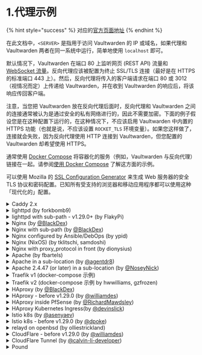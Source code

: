 # 1.代理示例

{% hint style="success" %}
对应的[官方页面地址](https://github.com/dani-garcia/vaultwarden/wiki/Proxy-examples)
{% endhint %}

在此文档中，`<SERVER>` 是指用于访问 Vaultwarden 的 IP 或域名，如果代理和 Vaultwarden 两者在同一系统中运行，简单地使用 `localhost` 即可。

默认情况下，Vaultwarden 在端口 80 上监听网页 (REST API) 流量和 [WebSocket 流量](../configuration/enabling-websocket-notifications.md)。反向代理应该被配置为终止 SSL/TLS 连接（最好是在 HTTPS 的标准端口 443 上）。然后，反向代理将传入的客户端请求在端口 80 或 3012（视情况而定）上传递给 Vaultwarden，并在收到 Vaultwarden 的响应后，将该响应传回客户端。

注意，当您把 Vaultwarden 放在反向代理后面时，反向代理和 Vaultwarden 之间的连接通常被认为是通过安全的私有网络进行的，因此不需要加密。下面的例子假设您是在这种配置下运行的，在这种情况下，不应该启用 Vaultwarden 中内置的 HTTPS 功能（也就是说，不应该设置 `ROCKET_TLS` 环境变量）。如果您这样做了，连接就会失败，因为反向代理使用 HTTP 连接到 Vaultwarden，但您配置的 Vaultwarden 却希望使用 HTTPS。

通常使用 [Docker Compose](https://docs.docker.com/compose/) 将容器化的服务（例如，Vaultwarden 与反向代理）链接在一起。请参阅[使用 Docker Compose](../container-image-usage/using-docker-compose.md) 了解这方面的示例。

可以使用 Mozilla 的 [SSL Configuration Generator](https://ssl-config.mozilla.org/) 来生成 Web 服务器的安全 TLS 协议和密码配置。已知所有受支持的浏览器和移动应用程序都可以使用这种「现代化的」配置。

<details>

<summary>Caddy 2.x</summary>

在大多数情况下 Caddy 2 会自动启用 HTTPS，参考[此文档](https://caddyserver.com/docs/automatic-https#activation)。

在 Caddyfile 语法中，`{$VAR}` 表示环境变量 `VAR` 的值。如果您喜欢，也可以直接指定一个值，而不是用一个环境变量的值来代替。

```nginx
# 取消注释以下语句以及取消注释 import admin_redir 语句，以仅允许从本地网络访问管理界面
# (admin_redir) {
#        @admin {
#                path /admin*
#                not remote_ip private_ranges
#        }
#        redir @admin /
# }

{$DOMAIN} {
  log {
    level INFO
    output file {$LOG_FILE} {
      roll_size 10MB
      roll_keep 10
    }
  }

  # 如果你想通过 ACME（Let's Encrypt 或 ZeroSSL）获获取证书，请取消注释
  # tls {$EMAIL}

  # 或者如果您提供自己的证书，请取消注释
  # 如果您在 Cloudflare 后面运行，您也会使用此选项
  # tls {$SSL_CERT_PATH} {$SSL_KEY_PATH}

  # 此设置可能会在某些浏览器上出现兼容性问题（例如，在 Firefox 上下载附件）
  # 如果遇到问题，请尝试禁用此功能
  encode zstd gzip
  
  # 取消注释以提高安全性（警告：只有在您了解其影响的情况下才能使用！）
  # 如果您想使用 FIDO2 WebAuthn，请将 X-Frame-Options 设置为 "SAMEORIGIN"，否则浏览器将阻止这些请求
  # header / {
  #	# 启用 HTTP Strict Transport Security (HSTS)
  #	Strict-Transport-Security "max-age=31536000;"
  #	# 禁用 cross-site filter (XSS)
  #	X-XSS-Protection "0"
  #	# 禁止在框架内呈现网站 (clickjacking protection)
  #	X-Frame-Options "DENY"
  #	# 阻止搜索引擎建立索引（可选）
  #	X-Robots-Tag "noindex, nofollow"
  #	# 禁止嗅探 X-Content-Type-Options
  #	X-Content-Type-Options "nosniff"
  #	# 服务器名称移除
  #	-Server
  #	# 移除 X-Powered-By，虽然这不应该是一个问题，但最好移除
  #	-X-Powered-By
  #	# 移除 Last-Modified，因为 etag 相同并且同样有效
  #	-Last-Modified
  # }
  
  # 取消注释以仅允许从本地网络访问管理界面
  # import admin_redir

  # 将所有代理到 Rocket
  # 如果位于子路径中，则 reverse_proxy 行将如下所示：
  # reverse_proxy /subpath/* <server>:80
  reverse_proxy <SERVER>:80 {
       # 把真实的远程 IP 发送给 Rocket，以便 Vaultwarden 将其放入日志中，
       # 这样 fail2ban 就可以阻止正确的 IP 了
       header_up X-Real-IP {remote_host}
       # 如果您使用 Cloudflare 代理，请将 remote_host 替换为 http.request.header.Cf-Connecting-Ip
       # 请参阅 https://developers.cloudflare.com/support/troubleshooting/restoring-visitor-ips/restoring-original-visitor-ips/
       # 以及 https://caddy.community/t/forward-auth-copy-headers-value-not-replaced/16998/4
  }
}
```

</details>

<details>

<summary>lighttpd (by forkbomb9)</summary>

```nginx
erver.modules += ( "mod_proxy" )

$HTTP["host"] == "vault.example.net" {
    $HTTP["url"] == "/notifications/hub" {
       # WebSocket proxy
       proxy.server  = ( "" => ("vaultwarden" => ( "host" => "<SERVER>", "port" => 3012 )))
       proxy.forwarded = ( "for" => 1 )
       proxy.header = (
           "https-remap" => "enable",
           "upgrade" => "enable",
           "connect" => "enable"
       )
    } else {
       proxy.server  = ( "" => ("vaultwarden" => ( "host" => "<SERVER>", "port" => 4567 )))
       proxy.forwarded = ( "for" => 1 )
       proxy.header = ( "https-remap" => "enable" )
    }
}
```

在 Vaultwarden 环境中，您必须将 `IP_HEADER` 设置为 `X-Forwarded-For` 而不是 `X-Real-IP`。

</details>

<details>

<summary>lighttpd with sub-path - v1.29.0+ (by FlakyPi)</summary>

在这个示例中，通过 [https://vaultwarden.example.tld/vault/](https://vaultwarden.example.tld/vault/) 访问 Vaultwarden。如果您想使用其他子路径，如 `bitwarden` 或 `secret-vault`，则应更修改下面示例中的 `vault` 以匹配。

```nginx
server.modules += (
"mod_openssl"
)

$SERVER["socket"] == ":443" {  
    ssl.engine   = "enable"   
    ssl.pemfile  = "/etc/letsencrypt/live/vaultwarden.example.tld/fullchain.pem"
    ssl.privkey  = "/etc/letsencrypt/live/vaultwarden.example.tld/privkey.pem"
}

# Redirect HTTP requests (port 80) to HTTPS (port 443)
$SERVER["socket"] == ":80" {  
        $HTTP["host"] =~ "vaultwarden.example.tld" {  
         url.redirect = ( "^/(.*)" => "https://vaultwarden.example.tld/$1" )  
          server.name                 = "vaultwarden.example.tld"   
        }  
}

server.modules += ( "mod_proxy" )

$HTTP["host"] == "vaultwarden.example.tld" {
    $HTTP["url"] =~ "/vault" {
       proxy.server  = ( "" => ("vaultwarden" => ( "host" => "<SERVER>", "port" => 8080 )))
       proxy.forwarded = ( "for" => 1 )
       proxy.header = (
           "https-remap" => "enable",
           "upgrade" => "enable",
           "connect" => "enable"
       )
    }
}
```

您必须将 Vaultwarden 环境配置中的 `IP_HEADER` 设置为 `X-Forwarded-For` 而不是默认的 `X-Real-IP`。

</details>

<details>

<summary>Nginx (by <a href="https://github.com/BlackDex">@BlackDex</a>)</summary>

```nginx
# 'upstream' 指令确保你有一个 http/1.1 连接
# 这里启用了 keepalive 选项并拥有更好的性能
#
# 此处定义服务器的 IP 和端口。
upstream vaultwarden-default {
  zone vaultwarden-default 64k;
  server 127.0.0.1:8080;
  keepalive 2;
}

# 要支持 websocket 连接的话才需要
# 参阅：https://nginx.org/en/docs/http/websocket.html
# 我们不发送上述链接中所说的 "close"，而是发送一个空值。
# 否则所有的 keepalive 连接都将无法工作。
map $http_upgrade $connection_upgrade {
    default upgrade;
    ''      "";
}

# 将 HTTP 重定向到 HTTPS
server {
    listen 80;
    listen [::]:80;
    server_name vaultwarden.example.tld;

    return 301 https://$host$request_uri;
}

server {
    # 对于旧版本的 nginx，在 ssl 后面的 listen 行中加入 http2，并移除 'http2 on'
    listen 443 ssl;
    listen [::]:443 ssl;
    http2 on;
    server_name vaultwarden.example.tld;

    # 根据需要指定 SSL 配置
    #ssl_certificate /path/to/certificate/letsencrypt/live/vaultwarden.example.tld/fullchain.pem;
    #ssl_certificate_key /path/to/certificate/letsencrypt/live/vaultwarden.example.tld/privkey.pem;
    #ssl_trusted_certificate /path/to/certificate/letsencrypt/live/vaultwarden.example.tld/fullchain.pem;
    #add_header Strict-Transport-Security "max-age=31536000;";

    client_max_body_size 525M;

    location / {
    proxy_http_version 1.1;
    proxy_set_header Upgrade $http_upgrade;
    proxy_set_header Connection $connection_upgrade;

    proxy_set_header Host $host;
    proxy_set_header X-Real-IP $remote_addr;
    # 如果您使用 Cloudflare 代理，请将 $remote_addr 替换为 $http_cf_connecting_ip
    # 参阅 https://developers.cloudflare.com/support/troubleshooting/restoring-visitor-ips/restoring-original-visitor-ips/#nginx-1
    # 或者使用 ngx_http_realip_module
    proxy_set_header X-Forwarded-For $proxy_add_x_forwarded_for;
    proxy_set_header X-Forwarded-Proto $scheme;

    location / {
      proxy_pass http://vaultwarden-default;
    }

    # 除了 ADMIN_TOKEN 之外，还可以选择添加额外的身份验证
    # 删除下面的 '#' 注释并创建 htpasswd_file 以使其处于活动状态
    #
    #location /admin {
    #  # 参阅：https://docs.nginx.com/nginx/admin-guide/security-controls/configuring-http-basic-authentication/
    #  auth_basic "Private";
    #  auth_basic_user_file /path/to/htpasswd_file;
    #
    #  proxy_http_version 1.1;
    #  proxy_set_header Upgrade $http_upgrade;
    #  proxy_set_header Connection $connection_upgrade;
    #
    #  proxy_set_header Host $host;
    #  proxy_set_header X-Real-IP $remote_addr;
    #  proxy_set_header X-Forwarded-For $proxy_add_x_forwarded_for;
    #  proxy_set_header X-Forwarded-Proto $scheme;
    #
    #  proxy_pass http://vaultwarden-default;
    #}
}
```

如果遇到 504 Gateway Timeout（网关超时）故障，可以通过在 `server {` 部分添加更长的超时时间来告诉 nginx 等待 Vaultwarden 的时间，例如：

```nginx
  proxy_connect_timeout       777;
  proxy_send_timeout          777;
  proxy_read_timeout          777;
  send_timeout                777;
```

</details>

<details>

<summary>Nginx with sub-path (by <a href="https://github.com/BlackDex">@BlackDex</a>)</summary>

在这个示例中，Vaultwarden 的访问地址为 `https://shared.example.tld/vault/`，如果您想使用任何其他的子路径，比如 `vaultwarden` 或 `secret-vault`，您需要更改下面示例中相应的地方。

为此，您需要配置 `DOMAIN` 变量以使其匹配，它应类似于：

```systemd
; 添加子路径！否则将无法正常工作！
DOMAIN=https://shared.example.tld/vault/
```

```nginx
# 'upstream' 指令确保你有一个 http/1.1 连接
# 这里启用了 keepalive 选项并拥有更好的性能
#
# 此处定义服务器的 IP 和端口。
upstream vaultwarden-default {
  zone vaultwarden-default 64k;
  server 127.0.0.1:8080;
  keepalive 2;
}

# 要支持 websocket 连接的话才需要
# 参阅：https://nginx.org/en/docs/http/websocket.html
# 我们不发送上述链接中所说的 "close"，而是发送一个空值。
# 否则所有的 keepalive 连接都将无法工作。
map $http_upgrade $connection_upgrade {
    default upgrade;
    ''      "";
}

# 将 HTTP 重定向到 HTTPS
server {
    listen 80;
    listen [::]:80;
    server_name shared.example.tld;

    location /vault/ { # <-- 替换为所需的子路径
        return 301 https://$host$request_uri;
    }
    
    # 如果您想对整个域名而不是只对 Vaultwarden 强制 HTTPS，
    # 那么您可以使用下面的内容代替上面的 location 块：
    return 301 https://$host$request_uri;
}

server {
    # 对于旧版本的 nginx，在 ssl 后面的 listen 行中加入 http2，并移除 'http2 on;'
    listen 443 ssl;
    listen [::]:443 ssl;
    http2 on;
    server_name shared.example.tld;

    # 根据需要指定 SSL 配置
    #ssl_certificate /path/to/certificate/letsencrypt/live/shared.example.tld/fullchain.pem;
    #ssl_certificate_key /path/to/certificate/letsencrypt/live/shared.example.tld/privkey.pem;
    #ssl_trusted_certificate /path/to/certificate/letsencrypt/live/shared.example.tld/fullchain.pem;
    #add_header Strict-Transport-Security "max-age=31536000;";

    client_max_body_size 525M;

    ## 使用子路径配置
    # 到你的安装的 root 目录的路径
    # 一定要加上尾部的 /，否则您会遇到问题
    # 但仅限于这个位置，所有其他位置都不应该添加这个。
    location /vault/ {
      proxy_http_version 1.1;
      proxy_set_header Upgrade $http_upgrade;
      proxy_set_header Connection $connection_upgrade;

      proxy_set_header Host $host;
      proxy_set_header X-Real-IP $remote_addr;
      proxy_set_header X-Forwarded-For $proxy_add_x_forwarded_for;
      proxy_set_header X-Forwarded-Proto $scheme;
      
      proxy_pass http://vaultwarden-default;
    }

    # 除了 ADMIN_TOKEN 之外，还可以选择添加额外的身份验证
    # 删除下面的 '#' 注释并创建 htpasswd_file 以使其处于活动状态
    #
    # 不要添加尾部的/，否则您会遇到问题
    #location /vault/admin {
    #  # 参阅：https://docs.nginx.com/nginx/admin-guide/security-controls/configuring-http-basic-authentication/
    #  auth_basic "Private";
    #  auth_basic_user_file /path/to/htpasswd_file;
    #
    #  proxy_http_version 1.1;
    #  proxy_set_header Upgrade $http_upgrade;
    #  proxy_set_header Connection $connection_upgrade;
    #
    #  proxy_set_header Host $host;
    #  proxy_set_header X-Real-IP $remote_addr;
    #  proxy_set_header X-Forwarded-For $proxy_add_x_forwarded_for;
    #  proxy_set_header X-Forwarded-Proto $scheme;
    #
    #  proxy_pass http://vaultwarden-default;
    #}
}
```

</details>

<details>

<summary>Nginx configured by Ansible/DebOps (by ypid)</summary>

使用 [DebOps](https://debops.org) 配置 nginx 作为 Vaultwarden 的反向代理的清单示例。我选择在 URL 中使用 PSK 以获得额外的安全性，从而不会将 API 暴露给 Internet 上的每个人，因为客户端应用程序尚不支持客户端证书（我测试过）。 参考[强化指南 - 隐藏在子目录下](../configuration/security/hardening-guide.md#hiding-under-a-subdir)

```nginx
vaultwarden__fqdn: 'vault.example.org'
vaultwarden__http_psk_subpath_enabled: True
vaultwarden__http_psk_subpath: '{{ lookup("password", secret + "/vaultwarden/" +
                                     inventory_hostname + "/config/subpath chars=ascii_letters,digits length=23")
                                   if vaultwarden__http_psk_subpath_enabled | bool
                                   else "" }}'

nginx__upstreams:

  - name: 'vaultwarden-default'
    type: 'default'
    enabled: True
    server: 'localhost:8000'

  - name: 'vaultwarden-ws'
    type: 'default'
    enabled: True
    server: 'localhost:3012'

nginx__servers:

  - name: '{{ vaultwarden__fqdn }}'
    filename: 'debops.vaultwarden'
    by_role: 'debops.vaultwarden'
    favicon: False
    # root: '/usr/share/vaultwarden/web-vault'

    location_list:

      - pattern: '/'
        options: |-
          deny all;

      - pattern: '= /{{ vaultwarden__http_psk_subpath }}'
        options: |-
          return 307 $scheme://$host$request_uri/;

      ## All the security HTTP headers would then need to be set by nginx as well.
      # - pattern: '/{{ vaultwarden__http_psk_subpath }}/'
      #   options: |-
      #     alias /usr/share/vaultwarden/web-vault/;

      - pattern: '/{{ vaultwarden__http_psk_subpath }}/'
        options: |-
          proxy_set_header Host              $host;
          proxy_set_header X-Real-IP         $remote_addr;
          proxy_set_header X-Forwarded-For   $proxy_add_x_forwarded_for;
          proxy_set_header X-Forwarded-Proto $scheme;
          proxy_set_header X-Forwarded-Port  443;

          proxy_pass http://vaultwarden-default;

      - pattern: '/{{ vaultwarden__http_psk_subpath }}/notifications/hub/negotiate'
        options: |-
          proxy_set_header Host              $host;
          proxy_set_header X-Real-IP         $remote_addr;
          proxy_set_header X-Forwarded-For   $proxy_add_x_forwarded_for;
          proxy_set_header X-Forwarded-Proto $scheme;
          proxy_set_header X-Forwarded-Port  443;

          proxy_pass http://vaultwarden-default;

      - pattern: '/{{ vaultwarden__http_psk_subpath }}/notifications/hub'
        options: |-
          proxy_http_version 1.1;
          proxy_set_header Upgrade $http_upgrade;
          proxy_set_header Connection $connection_upgrade;

          proxy_set_header Host              $host;
          proxy_set_header X-Real-IP         $remote_addr;
          proxy_set_header X-Forwarded-For   $proxy_add_x_forwarded_for;
          proxy_set_header X-Forwarded-Proto $scheme;
          proxy_set_header X-Forwarded-Port  443;

          proxy_pass http://vaultwarden-ws;

      # Do not use the icons features as long as it reveals all domains from
      # our credentials to the server.
      - pattern: '/{{ vaultwarden__http_psk_subpath }}/icons/'
        options: |-
          access_log off;
          log_not_found off;
          deny all;
```

</details>

<details>

<summary>Nginx (NixOS) (by tklitschi, samdoshi)</summary>

NixOS Nginx 配置示例。关于 NixOS 部署的更多信息，请参阅[部署示例](../alternative-deployments/deployment-examples.md)页面。

```nginx
{ config, ... }:
{
  security.acme = {
    defaults = {
      acceptTerms = true;
      email = "me@example.com";
    };
    certs."vaultwarden.example.com".group = "vaultwarden";
  };

  services.nginx = {
    enable = true;

    recommendedGzipSettings = true;
    recommendedOptimisation = true;
    recommendedProxySettings = true;
    recommendedTlsSettings = true;

    virtualHosts = {
      "vaultwarden.example.com" = {
        enableACME = true;
        forceSSL = true;
        locations."/" = {
          proxyPass = "http://localhost:8080";
          proxyWebsockets = true;
        };
      };
    };
  };
}
```

</details>

<details>

<summary>Nginx with proxy_protocol in front (by dionysius)</summary>

在这个例子中，有一个下游代理在[这个 nginx 前面的 proxy\_protocol](https://docs.nginx.com/nginx/admin-guide/load-balancer/using-proxy-protocol/) 中进行通信（例如，[启用了 proxy\_protocol 的 LXD 代理设备](https://linuxcontainers.org/lxd/docs/master/reference/devices_proxy/)）。Nginx 需要从这里设置正确使用协议和要转发的标头。标有 `# <---` 的行与 blackdex 的示例内容不同。

参考这个 LXD 下游代理设备配置：

```nginx
devices:
  http:
    connect: tcp:[::1]:80
    listen: tcp:[::]:80
    proxy_protocol: "true"
    type: proxy
  https:
    connect: tcp:[::1]:443
    listen: tcp:[::]:443
    proxy_protocol: "true"
    type: proxy
```

<pre class="language-nginx"><code class="lang-nginx"># proxy_protocol 相关:

set_real_ip_from ::1; # 要信任哪个下游代理，请在前面输入您的代理地址
real_ip_header proxy_protocol; # 可选，如果您希望 nginx 使用来自 proxy_protocol 的信息覆盖 remote_addr。 取决于您在日志模板和服务器或流块中使用的关于远程地址的变量。

# 以下基于 blackdex 的示例:

# `upstream` 指令确保您有一个 http/1.1 连接
# 这启用了 keepalive 选项和更好的性能
#
# 这里定义服务器 IP 和端口.
upstream vaultwarden-default {
  zone vaultwarden-default 64k;
  server 127.0.0.1:8080;
  keepalive 2;
}
# 需要这些以支持 websocket 连接
# 参阅：https://nginx.org/en/docs/http/websocket.html
# 我们发送的是空值，而不是上述链接中的 "close"
# 否则所有 keepalive 连接都将失效
map $http_upgrade $connection_upgrade {
    default upgrade;
    ''      "";
}

# HTTP 重定向到 HTTPS
server {
    listen 80 proxy_protocol; # &#x3C;---
    listen [::]:80 proxy_protocol; # &#x3C;---
    server_name vaultwarden.example.tld;
    
    return 301 https://$host$request_uri;
}

server {
<strong>    listen 443 ssl proxy_protocol; # &#x3C;---
</strong>    listen [::]:443 ssl proxy_protocol; # &#x3C;---
    http2 on;
    server_name vaultwarden.example.tld;

    # 需要时指定 SSL Config
    #ssl_certificate /path/to/certificate/letsencrypt/live/vaultwarden.example.tld/fullchain.pem;
    #ssl_certificate_key /path/to/certificate/letsencrypt/live/vaultwarden.example.tld/privkey.pem;
    #ssl_trusted_certificate /path/to/certificate/letsencrypt/live/vaultwarden.example.tld/fullchain.pem;

    client_max_body_size 525M;

    ## 使用子路径 Config
    # 您的安装的根目录路径
    # 请务必添加尾随 /，否则您可能会遇到问题
    # 但仅限于此位置，所有其他位置不应添加这些内容
    location /vault/ {
      proxy_http_version 1.1;
      proxy_set_header Upgrade $http_upgrade;
      proxy_set_header Connection $connection_upgrade;

      proxy_set_header Host $host;
      proxy_set_header X-Real-IP $remote_addr;
      proxy_set_header X-Forwarded-For $proxy_add_x_forwarded_for;
      proxy_set_header X-Forwarded-Proto $scheme;

      proxy_pass http://vaultwarden-default;
    }
}
</code></pre>

</details>

<details>

<summary>Apache (by fbartels)</summary>

记得启用 `mod_proxy_wstunnel` 和 `mod_proxy_http`，例如：`a2enmod proxy_wstunnel` 和 `a2enmod proxy_http`。

```apacheconf
<VirtualHost *:443>
    SSLEngine on
    ServerName vaultwarden.$hostname.$domainname

    SSLCertificateFile ${SSLCERTIFICATE}
    SSLCertificateKeyFile ${SSLKEY}
    SSLCACertificateFile ${SSLCA}
    ${SSLCHAIN}

    ErrorLog \${APACHE_LOG_DIR}/vaultwarden-error.log
    CustomLog \${APACHE_LOG_DIR}/vaultwarden-access.log combined

    ProxyPass / http://<SERVER>:80/ upgrade=websocket

    ProxyPreserveHost On
    ProxyRequests Off
    RequestHeader set X-Real-IP %{REMOTE_ADDR}s
    # 如果您的 url 属性报告为 http://... ，请添加此行：
    # RequestHeader add X-Forwarded-Proto https
</VirtualHost>
```

</details>

<details>

<summary>Apache in a sub-location (by <a href="https://github.com/agentdr8">@agentdr8</a>)</summary>

修改 docker 启动以包含 sub-location。

```systemd
; 添加子位置！否则将不起作用！
DOMAIN=https://$hostname.$domainname/$sublocation/
```

需确保在 apache 配置中的某个位置加载了 websocket 代理模块。 它看起来像这样：

```apacheconf
LoadModule proxy_wstunnel_module modules/mod_proxy_wstunnel.so`
```

在某些操作系统上，您可以使用 a2enmod，例如：`a2enmod proxy_wstunnel` 和 `a2enmod proxy_http`。

```apacheconf
<VirtualHost *:443>
    SSLEngine on
    ServerName $hostname.$domainname

    SSLCertificateFile ${SSLCERTIFICATE}
    SSLCertificateKeyFile ${SSLKEY}
    SSLCACertificateFile ${SSLCA}
    ${SSLCHAIN}

    ErrorLog \${APACHE_LOG_DIR}/error.log
    CustomLog \${APACHE_LOG_DIR}/access.log combined

    <Location /vaultwarden> # 如果需要，调整此处
        ProxyPass http://<SERVER>:<SERVER_PORT>/$sublocation upgrade=websocket

        ProxyPreserveHost Off
        RequestHeader set X-Real-IP %{REMOTE_ADDR}s
    </Location>
</VirtualHost>
```

</details>

<details>

<summary>Apache 2.4.47 (or later) in a sub-location (by <a href="https://github.com/NoseyNick">@NoseyNick</a>)</summary>

现在，常规的 `mod_proxy` 支持使用 `upgrade=websocket` 升级到 WebSocket，而不需要 `mod_proxy_wstunnel`。

复制上面的说明，除非使用更简单的...

```apacheconf
<VirtualHost *:443>
  [ blah blah ]
  <Location /$sublocation/> #adjust here if necessary
    ProxyPass http://$server:$port/$sublocation/ upgrade=websocket
    ProxyPreserveHost On
    ProxyRequests Off # ... is the default, but as a safety-net
    RequestHeader set X-Real-IP %{REMOTE_ADDR}s
  </Location>
</VirtualHost>
```

</details>

<details>

<summary>Traefik v1 (docker-compose 示例)</summary>

```yaml
labels:
    - traefik.enable=true
    - traefik.docker.network=traefik
    - traefik.web.frontend.rule=Host:vaultwarden.domain.tld
    - traefik.web.port=80
```

</details>

<details>

<summary>Traefik v2 (docker-compose 示例 by hwwilliams, gzfrozen)</summary>

#### 将 Traefik v1 标签迁移到 Traefik v2 <a href="#traefik-v-1-labels-migrated-to-traefik-v2" id="traefik-v-1-labels-migrated-to-traefik-v2"></a>

```yaml
labels:
  - traefik.enable=true
  - traefik.docker.network=traefik
  - traefik.http.routers.bitwarden.rule=Host(`bitwarden.domain.tld`)
  - traefik.http.routers.bitwarden.service=bitwarden
  - traefik.http.services.bitwarden.loadbalancer.server.port=80
```

#### 迁移的标签加上 HTTP 到 HTTPS 重定向 <a href="#migrated-labels-plus-http-to-https-redirect" id="migrated-labels-plus-http-to-https-redirect"></a>

这些标签假定 Traefik 中为端口 80 和 443 定义的入口点分别是「web」和「websecure」。

这些标签还假定您已经在 Traefik 中定义了默认的证书解析器。

```yaml
labels:
  - traefik.enable=true
  - traefik.docker.network=traefik
  - traefik.http.middlewares.redirect-https.redirectScheme.scheme=https
  - traefik.http.middlewares.redirect-https.redirectScheme.permanent=true
  - traefik.http.routers.bitwarden-https.rule=Host(`bitwarden.domain.tld`)
  - traefik.http.routers.bitwarden-https.entrypoints=websecure
  - traefik.http.routers.bitwarden-https.tls=true
  - traefik.http.routers.bitwarden-https.service=bitwarden
  - traefik.http.routers.bitwarden-http.rule=Host(`bitwarden.domain.tld`)
  - traefik.http.routers.bitwarden-http.entrypoints=web
  - traefik.http.routers.bitwarden-http.middlewares=redirect-https
  - traefik.http.routers.bitwarden-http.service=bitwarden
  - traefik.http.services.bitwarden.loadbalancer.server.port=80
```

</details>

<details>

<summary>HAproxy (by <a href="https://github.com/BlackDex">@BlackDex</a>)</summary>

将这些行添加到您的 HAproxy 配置中。

```yaml
frontend vaultwarden
    bind 0.0.0.0:80
    option forwardfor header X-Real-IP
    http-request set-header X-Real-IP %[src]
    default_backend vaultwarden_http

backend vaultwarden_http
    # 启用压缩（如果您需要）
    # 压缩算法 gzip
    # 压缩类型 text/plain text/css application/json application/javascript text/xml application/xml application/xml+rss text/javascript
    # Vaultwarden 不支持 forwarded 头，但您可以启用它
    # option forward
    # 添加 x-forwarded-for 头
    option forwardfor
    # 在 `X-Real-IP` 头中设置来源 IP
    http-request set-header X-Real-IP %[src]
    # 将流量发送到本地实例
    server vwhttp 0.0.0.0:8080 alpn http/1.1
```

</details>

<details>

<summary>HAproxy - before v1.29.0 (by <a href="https://github.com/williamdes">@williamdes</a>)</summary>

将这些行添加到您的 HAproxy 配置中。

```yaml
backend static-success-default
  mode http
  errorfile 503 /usr/local/etc/haproxy/static/index.static.default.html
  errorfile 200 /usr/local/etc/haproxy/static/index.static.default.html

frontend http-in
    bind *:443 ssl crt /acme.sh/domain.tld/domain.tld.pem alpn h2,http/1.1
    option forwardfor header X-Real-IP
    http-request set-header X-Real-IP %[src]
    default_backend static-success-default

    # 定义主机
    acl host_vaultwarden_domain_tld hdr(Host) -i vaultwarden.domain.tld

    ## 谋划要使用哪一个
    use_backend vaultwarden_http if host_bitwarden_domain_tld

backend vaultwarden_http
    # 启用压缩（如果您需要）
    # 压缩算法 gzip
    # 压缩类型 text/plain text/css application/json application/javascript text/xml application/xml application/xml+rss text/javascript
    # 如果您在 docker-compose 中使用 haproxy，则可以使用容器主机名
    server vw_http 0.0.0.0:8080 alpn http/1.1
```

</details>

<details>

<summary>HAproxy inside PfSense (by <a href="https://github.com/RichardMawdsley">@RichardMawdsley</a>)</summary>

作为 GUI 设置，下面的详细信息\说明供您在需要的地方添加。

* 假设您已经设置好了基本的 HTTP > HTTPS 重定向设置。[基本设置](https://blog.devita.co/pfsense-to-proxy-traffic-for-websites-using-pfsense/)

### 后端创建

后端 1：

```
Mode	  Name	                     Forwardto	    Address	      Port	 Encrypt(SSL)	 SSL checks	  Weight	 Actions
active 	Vaultwarden                Address+Port:  IPADDRESSHERE 80     no            no
```

后端 2：

```
Mode	  Name	                     Forwardto	    Address	      Port	 Encrypt(SSL)	 SSL checks 	Weight	Actions
active 	Vaultwarden-Notifications  Address+Port:  IPADDRESSHERE 3012   no            no
```

### 前端创建-1-域名 <a href="#frontend-creation-1-domain" id="frontend-creation-1-domain"></a>

**ACCESS CONTROL LIST**

```yaml
ACL00
Host matches:
no
no
FQDN.com     -  注意：这需要是您的根域名。
 	
ACL00
Path starts with:
no
yes
/big-ass-randomized-test-that-really-no-one-is-ever-going-to-type-DONT-USE-THIS-LINE-THOUGH-make-your-own-up

ACL01
Host matches:
no
no
VAULTWARDEN.MYDOMAIN.COM

ACL01
Host matches:
no
no
EXAMPLE-OTHER-SUB-DOMAIN-1.MYDOMAIN.COM

ACL01
Host matches:
no
no
EXAMPLE-OTHER-SUB-DOMAIN-2.MYDOMAIN.COM
```

**ACTIONS-1-Domain**

```yaml
http-request allow
See below
ACL01

http-request deny
See below
ACL00
```

### 前端创建-2-VaultWarden <a href="#frontend-creation-2-vaultwarden" id="frontend-creation-2-vaultwarden"></a>

**ACCESS CONTROL LIST**

```yaml
ACL1
Path starts with:
no
yes
/notifications/hub  
 	
ACL2
Path starts with:
no
no
/notifications/hub/negotiate  
 	
ACL3
Path starts with:
no
no
/notifications/hub  
 	
ACL4
Path starts with:
no
yes
/notifications/hub/negotiate

ACL5
Path starts with:
no
no
/admin
```

**ACTIONS - 2 - VaultWarden**

```yaml
Use Backend
See below
ACL1  
backend: VaultWarden
 	
Use Backend
See below
ACL2  
backend: VaultWarden
 	
Use Backend
See below
ACL3  
backend: VaultWarden-Notifications
 	
Use Backend
See below
ACL4
backend: VaultWarden-Notifications

http-request deny
See below
ACL5
```

#### **更新记录** <a href="#updates" id="updates"></a>

```
Updated above 30/07 - 我在第一次配置后意识到，因为 ACL1-4 有 'Not'，他们正在将任何内容与他们的动作相匹配。所以 BlahBlahMcGee.FQDN.com 通过了。这不是故意的，所以上面添加了 ACL5 来解决这个问题，它还移除了对默认后端的需要。
Updated again 30/07 - ^ 是的，没用。这一切都源于 HaProxy 不允许在 ACL 中使用 'AND'。唉。现在有了上面的内容，您可以为根域配置一个前端。这有一个否认本身，以及任何未指定的内容。因此，如果您要通过多个其他子域，则需要将它们全部添加到 ACL01 下。现在一切正常了！
```

#### 重要提示 <a href="#important-notes" id="important-notes"></a>

```
1) 您必须使域名前端与允许列表中的任何其他子域名保持同步
2) 在域名前端，ACL01 必须位于 Actions 表的顶部 - 或至少在 ACL00 的上面
3) ACL 名称的重复使用是故意的。是的，我没有打错它们。ACL00、ACL01 等等
```

#### 可选 <a href="#optional" id="optional"></a>

```
上面的 ACL5 拒绝访问 /admin 门户。我不是特别喜欢没有任何形式的 2FA 且只有密码的管理门户。因此，当我不使用它时，我只是拒绝访问。如果我需要它，请取消阻止，完成所需的工作并重新阻止。
```

完成！可以去做测试了！

反过来，可以将下面的等效项添加到您的配置中（请注意，这是一个示例摘要）。

```yaml
acl			ACL00	var(txn.txnhost) -m str -i VAULTWARDEN.MYDOMAIN.COM
acl			ACL00	var(txn.txnpath) -m beg -i /big-ass-randomised-test-that-really-no-one-is-ever-going-to-type-DONT-USE-THIS-LINE-THOUGH-make-your-own-up
acl			ACL01	var(txn.txnhost) -m str -i EXAMPLE-OTHER-SUB-DOMAIN-1.MYDOMAIN.COM
acl			ACL01	var(txn.txnhost) -m str -i EXAMPLE-OTHER-SUB-DOMAIN-2.MYDOMAIN.COM
acl			ACL1	var(txn.txnpath) -m beg -i /notifications/hub
acl			ACL2	var(txn.txnpath) -m beg -i /notifications/hub/negotiate
acl			ACL3	var(txn.txnpath) -m beg -i /notifications/hub
acl			ACL4	var(txn.txnpath) -m beg -i /notifications/hub/negotiate
acl			ACL5	var(txn.txnpath) -m beg -i /admin

http-request allow  if  ACL01 
http-request deny   if  !ACL00 
http-request deny   if  !ACL5 
http-request deny   if  ACL5 
use_backend VaultWarden_ipvANY  if  !ACL1 
use_backend VaultWarden_ipvANY  if  ACL2 
use_backend VaultWarden-Notifications_ipvANY  if  ACL3 
use_backend VaultWarden-Notifications_ipvANY  if  !ACL4 
```

为了进行测试，如果您在浏览器中导航到 /notifications/hub，那么您应该会看到一个页面，上面写着「WebSocket Protocol Error: Unable to parse WebSocket key.」（WebSocket 协议错误：无法解析 WebSocket 密钥。） ……这意味着它可以正常工作！ - 所有其他子页面都应该出现 Rocket 错误。

</details>

<details>

<summary>HAproxy Kubernetes Ingress(by <a href="https://github.com/devinslick">@devinslick</a>)</summary>

控制器安装详情可在此处找到：[https://www.haproxy.com/documentation/kubernetes-ingress/community/installation/on-prem/](https://www.haproxy.com/documentation/kubernetes-ingress/community/installation/on-prem/)。请注意，仅当您使用 Cloudflare 时才需要 CF-Connecting-IP 标头

添加以下资源定义：

```
apiVersion: networking.k8s.io/v1
kind: Ingress
metadata:
  name: vaultwarden
  namespace: default
  annotations:
    haproxy.org/forwarded-for: "true"
    haproxy.org/compression-algo: "gzip"
    haproxy.org/compression-type: "text/plain text/css application/json application/javascript text/xml application/xml application/xml+rss text/javascript"
    haproxy.org/http2-enabled: "true"
spec:
  ingressClassName: haproxy
  tls:
  - hosts:
    - vaultwarden.example.tld
  rules:
  - host: vaultwarden.example.tld
    http:
      paths:
      - path: /
        pathType: Prefix
        backend:
          service:
            name: vaultwarden-http
            port:
              number: 80
```

</details>

<details>

<summary>Istio k8s (by <a href="https://github.com/asenyaev">@asenyaev</a>)</summary>

```javascript
apiVersion: networking.istio.io/v1beta1
kind: Gateway
metadata:
  name: vaultwarden-gateway
  namespace: vaultwarden
spec:
  selector:
    istio: ingressgateway-internal # use Istio default gateway implementation
  servers:
  - hosts:
    - vw.k8s.prod
    port:
      number: 80
      name: http
      protocol: HTTP
    tls:
      httpsRedirect: true
  - hosts:
    - vw.k8s.prod
    port:
      name: https-443
      number: 443
      protocol: HTTPS
    tls:
      mode: SIMPLE
      credentialName: vw-k8s-prod-tls
---
apiVersion: networking.istio.io/v1beta1
kind: VirtualService
metadata:
  name: vaultwarden-vs
  namespace: vaultwarden
spec:
  hosts:
  - vw.k8s.prod
  gateways:
  - vaultwarden-gateway
  http:
  - match:
    - uri:
        prefix: /
    route:
    - destination:
        port:
          number: 80
        host: vaultwarden
```

</details>

<details>

<summary>Istio k8s - before v1.29.0 (by <a href="https://github.com/dpoke">@dpoke</a>)</summary>

```javascript
apiVersion: networking.istio.io/v1beta1
kind: Gateway
metadata:
  name: vaultwarden-gateway
  namespace: vaultwarden
spec:
  selector:
    istio: ingressgateway-internal # use Istio default gateway implementation
  servers:
  - hosts:
    - vw.k8s.prod
    port:
      number: 80
      name: http
      protocol: HTTP
    tls:
      httpsRedirect: true
  - hosts:
    - vw.k8s.prod
    port:
      name: https-443
      number: 443
      protocol: HTTPS
    tls:
      mode: SIMPLE
      credentialName: vw-k8s-prod-tls
---
apiVersion: networking.istio.io/v1beta1
kind: VirtualService
metadata:
  name: vaultwarden-vs
  namespace: vaultwarden
spec:
  hosts:
  - vw.k8s.prod
  gateways:
  - vaultwarden-gateway
  http:
  - match:
    - uri:
        exact: /notifications/hub
    route:
    - destination:
        port:
          number: 3012
        host: vaultwarden-ws
  - match:
    - uri:
        prefix: /
    route:
    - destination:
        port:
          number: 80
        host: vaultwarden
```

</details>

<details>

<summary>relayd on openbsd (by olliestrickland)</summary>

经测试可正常运行（包括 websockets） - /etc/relayd.conf - 在 openbsd 7.2 上使用来自 OpenBSD Ports 的 Vaultwarden - [https://openports.se/security/vaultwarden](https://openports.se/security/vaultwarden)

此配置取决于 tls 的正确设置 - 我使用 [https://man.openbsd.org/acme-client](https://man.openbsd.org/acme-client)

```nginx
table <vaultwarden-default-host> { localhost }
table <vaultwarden-websocket-host> { localhost }

# 带有 tls 的 Vaultwarden 协议定义

http protocol vaultwarden-https {
        # 添加 Vaultwarden 所需要的标头
        match request header append "X-Real-IP" value "$REMOTE_ADDR"

        # 添加一些 Vaultwarden 可能不需要的标头
        match request header append "Host" value "$HOST"
        match request header append "X-Forwarded-For" value "$REMOTE_ADDR"
        match request header append "X-Forwarded-By" value "$SERVER_ADDR:$SERVER_PORT"

        # 最普通的规则 - 转发到 Vaultwarden Rocket
        match request path "/*" forward to <vaultwarden-default-host>

        # 将用于 websocket 的路径转发到 Vaultwarden websocket 端口
        match request path "/notifications/hub" forward to <vaultwarden-websocket-host>

        # 将最具体的路径保存在最后 - 此路径不应转发到 websocket 服务器
        match request path "/notifications/hub/negotiate" forward to <vaultwarden-default-host>

        # 各种 TCP 选项
        tcp { nodelay, sack, backlog 128 }

        # tls 配置
        tls keypair bitwarden.example.tld
        tls { no tlsv1.0, ciphers HIGH }

        # 允许 websockets - 这很好，它可以处理连接升级，而无需手动编辑标头
        http websockets
}

# Vaultwarden 的中继定义 - 将出口接口上的入站 443 tls 转发到默认 8000 端口上的 rocket 和 3012 上的 websocket

relay vaultwarden-https-relay {
        listen on egress port 443 tls
        protocol vaultwarden-https
        forward to <vaultwarden-default-host> port 8000
        forward to <vaultwarden-websocket-host> port 3012
}
```

</details>

<details>

<summary>CloudFlare - before v1.29.0 (by <a href="https://github.com/williamdes">@williamdes</a>)</summary>

按照下面的截图创建新的规则。用于查找此设置的示例仪表板 URL：`https://dash.cloudflare.com/xxxxxx/example.org/rules/origin-rules/new`

<img src="https://user-images.githubusercontent.com/7784660/251004005-e27d9152-219b-4b6a-bf96-dcfce30ebd73.png" alt="" data-size="original">

</details>

<details>

<summary>CloudFlare Tunnel (by <a href="https://github.com/calvin-li-developer">@calvin-li-developer</a>)</summary>

`docker-compose.yml`：

```yaml
version: '3'

services:
  vaultwarden:
    container_name: vaultwarden
    image: vaultwarden/server:latest
    restart: unless-stopped
    environment:
      DOMAIN: "https://vaultwarden.example.com"  # 您的域名；vaultwarden 需要知道您的域名是 https，才能正常处理附件
    volumes:
      - ./vw-data:/data
    networks:
      - vaultwarden-network

  cloudflared:
    image: cloudflare/cloudflared:2024.1.2
    container_name: vaultwarden-cloudflared
    restart: unless-stopped
    read_only: true
    volumes:
      - ./cloudflared-config:/root/.cloudflared/
    command: [ "tunnel", "run", "${TUNNEL_ID}" ]
    user: root
    depends_on:
      - vaultwarden
    networks:
      - vaultwarden-network
networks:
  vaultwarden-network:
    name: vaultwarden-network
    external: false
```

`cloudflared-config` 文件夹中的内容：

```
config.yml  aaaaa-bbbb-cccc-dddd-eeeeeeeee.json
```

请使用[本指南](https://thedxt.ca/2022/10/cloudflare-tunnel-with-docker/)找出您的 cloudflare 账户的以下内容/值。注意：`aaaaa-bbbb-cccc-dddd-eeeeeeeee` 只是一个随机的 tunnelID，请使用真实的 ID。

`config.yml`：

```yaml
tunnel: aaaaa-bbbb-cccc-dddd-eeeeeeeee
credentials-file: /root/.cloudflared/aaaaa-bbbb-cccc-dddd-eeeeeeeee.json

originRequest:
  noHappyEyeballs: true
  disableChunkedEncoding: true
  noTLSVerify: true

ingress:
  - hostname: vault.example.com # 更改为您自己的域名
    service: http_status:404
    path: admin
  - hostname: vault.example.com # 更改为您自己的域名
    service: http://vaultwarden
  - service: http_status:404
```

`aaaaa-bbbb-cccc-dddd-eeeeeeeee.json`：

```
{"AccountTag":"changeme","TunnelSecret":"changeme","TunnelID":"aaaaa-bbbb-cccc-dddd-eeeeeeeee"}
```

</details>

<details>

<summary>Pound</summary>

```
Alive		15

ListenHTTP
	Address 127.0.0.1
	Port    80
	xHTTP 3
	HeadRemove "X-Forwarded-For"
	Service
		Host "vaultwarden.example.tld"
		Redirect 301 "https://vaultwarden.example.tld"
	End
End

ListenHTTPS
	Address 127.0.0.1
	Port    443
	Cert    "/path/to/certificate/letsencrypt/live/vaultwarden.example.tld/fullchain.pem"
	xHTTP 3
	AddHeader "Front-End-Https: on"
	RewriteLocation 0
	HeadRemove "X-Forwarded-Proto"
	AddHeader "X-Forwarded-Proto: https"
End

Service
	Host "vaultwarden.example.tld"
	BackEnd
		Address <SERVER>
		Port    80
	End
End
```

</details>
